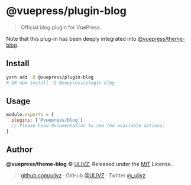 # @vuepress/plugin-blog

> Official blog plugin for VuePress. 

Note that this plug-in has been deeply integrated into [@vuepress/theme-blog](https://github.com/ulivz/vuepress-theme-blog).

## Install

```bash
yarn add -D @vuepress/plugin-blog
# OR npm install -D @vuepress/plugin-blog
```

## Usage

```javascript
module.exports = {
  plugins: ['@vuepress/blog'] 
  // Please head documentation to see the available options.
}
```

## Author

**@vuepress/theme-blog** © [ULIVZ](https://github.com/ulivz), Released under the [MIT](./LICENSE) License.<br>

> [github.com/ulivz](https://github.com/ulivz) · GitHub [@ULIVZ](https://github.com/ulivz) · Twitter [@_ulivz](https://twitter.com/_ulivz)
